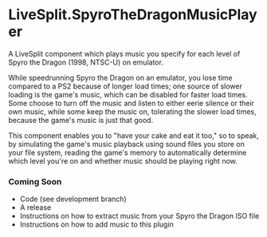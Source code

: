 # LiveSplit.SpyroTheDragonMusicPlayer
A LiveSplit component which plays music you specify for each level of Spyro the Dragon (1998, NTSC-U) on emulator.

While speedrunning Spyro the Dragon on an emulator, you lose time compared to a PS2 because of longer load times; one source of slower loading is the game's music, which can be disabled for faster load times. Some choose to turn off the music and listen to either eerie silence or their own music, while some keep the music on, tolerating the slower load times, because the game's music is just that good. 

This component enables you to "have your cake and eat it too," so to speak, by simulating the game's music playback using sound files you store on your file system, reading the game's memory to automatically determine which level you're on and whether music should be playing right now.

### Coming Soon
* Code (see development branch)
* A release
* Instructions on how to extract music from your Spyro the Dragon ISO file
* Instructions on how to add music to this plugin

